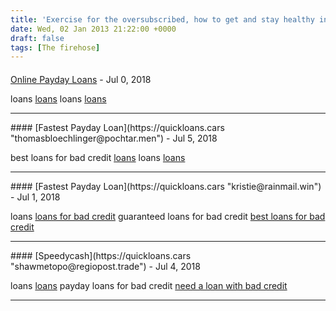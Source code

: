 ```yaml
---
title: 'Exercise for the oversubscribed, how to get and stay healthy in 2013 and beyond.'
date: Wed, 02 Jan 2013 21:22:00 +0000
draft: false
tags: [The firehose]
---
```



#### 
[Online Payday Loans](https://quickloans.cars "montalvo5612@mailllc.download") - <time datetime="2018-07-08 00:06:21">Jul 0, 2018</time>

loans [loans](https://quickloans.cars) loans [loans](https://quickloans.cars)
<hr />
#### 
[Fastest Payday Loan](https://quickloans.cars "thomasbloechlinger@pochtar.men") - <time datetime="2018-07-13 04:07:24">Jul 5, 2018</time>

best loans for bad credit [loans](https://quickloans.cars) loans [loans](https://quickloans.cars)
<hr />
#### 
[Fastest Payday Loan](https://quickloans.cars "kristie@rainmail.win") - <time datetime="2018-07-16 12:30:01">Jul 1, 2018</time>

loans [loans for bad credit](https://quickloans.cars) guaranteed loans for bad credit [best loans for bad credit](https://quickloans.cars)
<hr />
#### 
[Speedycash](https://quickloans.cars "shawmetopo@regiopost.trade") - <time datetime="2018-07-19 03:08:26">Jul 4, 2018</time>

loans [loans](https://quickloans.cars) payday loans for bad credit [need a loan with bad credit](https://quickloans.cars)
<hr />
